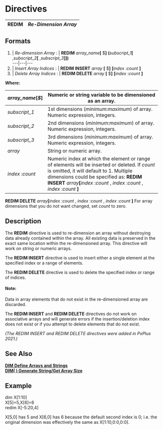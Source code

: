 # Directives

**REDIM** |  **_Re-Dimension Array_**  
---|---  
  
##  Formats

1. |  _Re-dimension Array_ : |  **REDIM** _array_name_**[** $**]** **(**_subscript_1_**[** ,_subscript_2_**[** ,_subscript_3_**]])**  
---|---|---  
2. |  _Insert Array Indices_ : |  **REDIM INSERT**  _array_ **[** $**]** **[**_index_ :_count_ **]**  
3. |  _Delete Array Indices_ : |  **REDIM DELETE**  _array_ **[** $**]** **[**_index_ :_count_ **]**  
  
**_Where:_**

_array_name_[_$_] |  Numeric or string variable to be dimensioned as an array.  
---|---  
_subscript_1_ |  1st dimensions (_minimum:maximum_) of array. Numeric expression, integers.  
_subscript_2_ |  2nd dimensions (_minimum:maximum_) of array. Numeric expression, integers.  
_subscript_3_ |  3rd dimensions (_minimum:maximum_) of array. Numeric expression, integers.  
_array_ |  String or numeric array.  
_index_ :_count_ |  Numeric index at which the element or range of elements will be inserted or deleted. If _count_ is omitted, it will default to 1. Multiple dimensions could be specified as: **REDIM INSERT**  _array_**[**_index_ :_count_ , _index_ :_count_ , _index_ :_count_ **]**  
**REDIM DELETE**  _array_**[**_index_ :_count_ , _index_ :_count_ , _index_ :_count_ **]** For array dimensions that you do not want changed, set _count_ to zero.  
  
##  Description

The **REDIM** directive is used to re-dimension an array without destroying data already contained within the array. All existing data is preserved in the exact same location within the re-dimensioned array. This directive will work on string or numeric arrays.

The **REDIM INSERT** directive is used to insert either a single element at the specified index or a range of elements.

The **REDIM DELETE** directive is used to delete the specified index or range of indices.

#### **Note:**  
Data in array elements that do not exist in the re-dimensioned array are discarded.  
  
The **REDIM INSERT** and **REDIM DELETE** directives do not work on associative arrays and will generate errors if the insertion/deletion index does not exist or if you attempt to delete elements that do not exist.

_(The REDIM INSERT and REDIM DELETE directives were added in PxPlus 2021.)_

##  See Also

**[DIM Define Arrays and Strings](dim.md)  
[DIM( ) Generate String/Get Array Size](../functions/dim.md)**

##  Example

dim X[1:10]  
X[5]=5,X[6]=6  
redim X[-5:20,4]

X[5,0] has 5 and X[6,0] has 6 because the default second index is 0; i.e. the original dimension was effectively the same as X[1:10,0:0,0:0].
